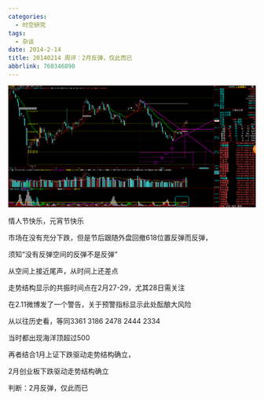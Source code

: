 ```yaml
---
categories:
  - 时空研究
tags:
  - 杂谈
date: 2014-2-14
title: 20140214 周评：2月反弹，仅此而已
abbrlink: 760346890
---
```

![20140214-0](/images/20140214-0.gif)

情人节快乐，元宵节快乐

市场在没有充分下跌，但是节后跟随外盘回撤618位置反弹而反弹，

须知“没有反弹空间的反弹不是反弹”

从空间上接近尾声，从时间上还差点

走势结构显示的共振时间点在2月27-29，尤其28日需关注

在2.11微博发了一个警告，关于预警指标显示此处酝酿大风险

从以往历史看，等同3361 3186 2478 2444 2334

当时都出现海洋顶超过500

再者结合1月上证下跌驱动走势结构确立，

2月创业板下跌驱动走势结构确立

判断：2月反弹，仅此而已